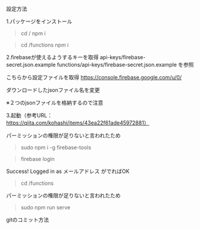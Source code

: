 設定方法

1.パッケージをインストール
>cd /
>npm i

>cd /functions
>npm i


2.firebaseが使えるようするキーを取得
api-keys/firebase-secret.json.example
functions/api-keys/firebase-secret.json.example
を参照

こちらから設定ファイルを取得
https://console.firebase.google.com/u/0/

ダウンロードしたjsonファイル名を変更

※２つのjsonファイルを格納するので注意


3.起動（参考URL：https://qiita.com/kohashi/items/43ea22f61ade45972881）

パーミッションの権限が足りないと言われたため
>sudo npm i -g firebase-tools

>firebase login

Success! Logged in as メールアドレス
がでればOK

>cd /functions

パーミッションの権限が足りないと言われたため
>sudo npm run serve


gitのコミット方法
